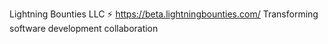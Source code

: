 Lightning Bounties LLC ⚡
https://beta.lightningbounties.com/
Transforming software development collaboration
